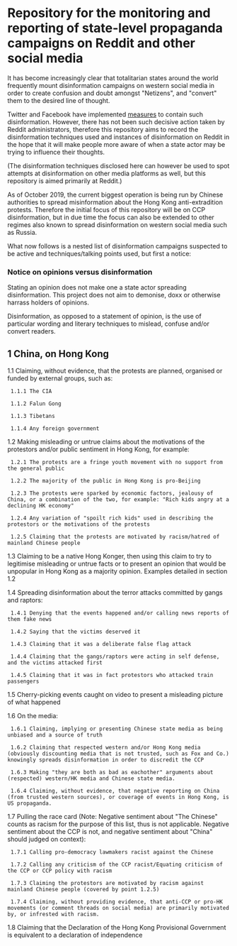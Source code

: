 # Repository for the monitoring and reporting of state-level propaganda campaigns on Reddit and other social media

It has become increasingly clear that totalitarian states around the world frequently mount disinformation campaigns on western social media in order to create confusion and doubt amongst "Netizens", and "convert" them to the desired line of thought. 

Twitter and Facebook have implemented [measures](https://blog.twitter.com/en_us/topics/company/2019/information_operations_directed_at_Hong_Kong.html) to contain such disinformation. However, there has not been such decisive action taken by Reddit administrators, therefore this repository aims to record the disinformation techniques used and instances of disinformation on Reddit in the hope that it will make people more aware of when a state actor may be trying to influence their thoughts. 

(The disinformation techniques disclosed here can however be used to spot attempts at disinformation on other media platforms as well, but this repository is aimed primarily at Reddit.)

As of October 2019, the current biggest operation is being run by Chinese authorities to spread misinformation about the Hong Kong anti-extradition protests. Therefore the initial focus of this repository will be on CCP disinformation, but in due time the focus can also be extended to other regimes also known to spread disinformation on western social media such as Russia.

What now follows is a nested list of disinformation campaigns suspected to be active and techniques/talking points used, but first a notice:

### Notice on opinions versus disinformation

Stating an opinion does not make one a state actor spreading disinformation. This project does not aim to demonise, doxx or otherwise harrass holders of opinions. 

Disinformation, as opposed to a statement of opinion, is the use of particular wording and literary techniques to mislead, confuse and/or convert readers.

## 1 China, on Hong Kong

1.1 Claiming, without evidence, that the protests are planned, organised or funded by external groups, such as:

     1.1.1 The CIA
 
     1.1.2 Falun Gong
 
     1.1.3 Tibetans
 
     1.1.4 Any foreign government
 
 1.2 Making misleading or untrue claims about the motivations of the protestors and/or public sentiment in Hong Kong, for example:
 
     1.2.1 The protests are a fringe youth movement with no support from the general public
     
     1.2.2 The majority of the public in Hong Kong is pro-Beijing
     
     1.2.3 The protests were sparked by economic factors, jealousy of China, or a combination of the two, for example: "Rich kids angry at a declining HK economy"
     
     1.2.4 Any variation of "spoilt rich kids" used in describing the protestors or the motivations of the protests
     
     1.2.5 Claiming that the protests are motivated by racism/hatred of mainland Chinese people
 
 1.3 Claiming to be a native Hong Konger, then using this claim to try to legitimise misleading or untrue facts or to present an opinion that would be unpopular in Hong Kong as a majority opinion. Examples detailed in section 1.2
 
 1.4 Spreading disinformation about the terror attacks committed by gangs and raptors:
 
     1.4.1 Denying that the events happened and/or calling news reports of them fake news
     
     1.4.2 Saying that the victims deserved it
     
     1.4.3 Claiming that it was a deliberate false flag attack
     
     1.4.4 Claiming that the gangs/raptors were acting in self defense, and the victims attacked first
     
     1.4.5 Claiming that it was in fact protestors who attacked train passengers
     
 1.5 Cherry-picking events caught on video to present a misleading picture of what happened

 1.6 On the media:
 
     1.6.1 Claiming, implying or presenting Chinese state media as being unbiased and a source of truth
     
     1.6.2 Claiming that respected western and/or Hong Kong media (obviously discounting media that is not trusted, such as Fox and Co.) knowingly spreads disinformation in order to discredit the CCP
     
     1.6.3 Making "they are both as bad as eachother" arguments about (respected) western/HK media and Chinese state media. 
     
     1.6.4 Claiming, without evidence, that negative reporting on China (from trusted western sources), or coverage of events in Hong Kong, is US propaganda.
     
 1.7 Pulling the race card (Note: Negative sentiment about "The Chinese" counts as racism for the purpose of this list, thus is not applicable. Negative sentiment about the CCP is not, and negative sentiment about "China" should judged on context):
 
     1.7.1 Calling pro-democracy lawmakers racist against the Chinese
     
     1.7.2 Calling any criticism of the CCP racist/Equating criticism of the CCP or CCP policy with racism
     
     1.7.3 Claiming the protestors are motivated by racism against mainland Chinese people (covered by point 1.2.5)
     
     1.7.4 Claiming, without providing evidence, that anti-CCP or pro-HK movements (or comment threads on social media) are primarily motivated by, or infrested with racism. 
     
 1.8 Claiming that the Declaration of the Hong Kong Provisional Government is equivalent to a declaration of independence
